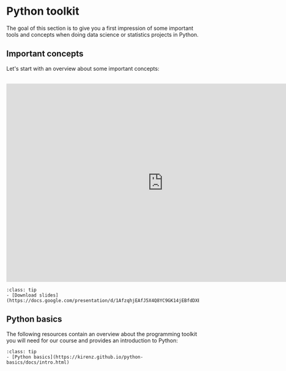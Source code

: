 # Python toolkit

The goal of this section is to give you a first impression of some important tools and concepts when doing data science or statistics projects in Python.

## Important concepts

Let's start with an overview about some important concepts:

<br>

<iframe src="https://docs.google.com/presentation/d/e/2PACX-1vRsA9DRKEm7XOZeO8NA-6udaVRhIYMFGH5EkIaTSEU9Qh7Q2Wcaplg1EZDvfQxUos3LoHZkv-Gr28I5/embed?start=false&loop=false&delayms=3000" frameborder="0" width="820" height="520" allowfullscreen="true" mozallowfullscreen="true" webkitallowfullscreen="true"></iframe>

<br>

```{admonition} Slides
:class: tip
- [Download slides](https://docs.google.com/presentation/d/1AfzqhjEAfJ5X4Q8YC9GK14jEBfdDXEIRmXonriwYHNY/export/pdf)
```

## Python basics

The following resources contain an overview about the programming toolkit you will need for our course and provides an introduction to Python:

```{admonition} Jupyter Book
:class: tip
- [Python basics](https://kirenz.github.io/python-basics/docs/intro.html)
```
